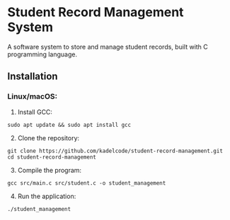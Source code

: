 # Student Record Management System
A software system to store and manage student records, built with C programming language.

## Installation
### Linux/macOS:
1. Install GCC:
```
sudo apt update && sudo apt install gcc
```
2. Clone the repository:
```
git clone https://github.com/kadelcode/student-record-management.git cd student-record-management
```
3. Compile the program:
```
gcc src/main.c src/student.c -o student_management
```
4. Run the application:
```
./student_management
```
